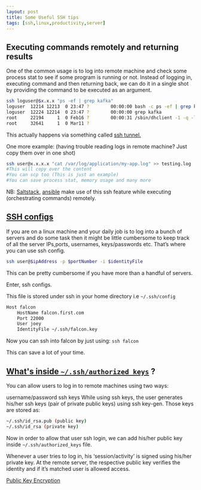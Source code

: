 ```yaml
---
layout: post
title: Some Useful SSH tips
tags: [ssh,linux,productivity,server]
---
```



## Executing commands remotely and returning results 
One of the common usage is to log into remote machine and check some process stat to see if some program is running or not. Instead of logging in, executing command and then returning back, we can do it in a single shot by providing the command to be executed as an argument.

```bash
ssh loguser@$x.x.x "ps -ef | grep kafka"
loguser  12214 12213  0 23:47 ?        00:00:00 bash -c ps -ef | grep kafka
loguser  12224 12214  0 23:47 ?        00:00:00 grep kafka
root     22194     1  0 Feb16 ?        00:00:31 /sbin/dhclient -1 -q -lf /var/lib/dhclient/dhclient--eth0.lease -pf /var/run/dhclient-eth0.pid -H some-kafka-machine eth0
root     32641     1  0 Mar11 ? 
```

This actually happens via something called [ssh tunnel.](https://www.ssh.com/ssh/tunneling/example)

One more example: (having trouble reading logs in remote machine? Just copy them over in one shot)

```bash
ssh user@x.x.x.x "cat /var/log/application/my-app.log" >> testing.log
#This will copy over the content
#You can scp too (This is just an example)
#You can save process stat, memory usage and many more
```

NB: [Saltstack](https://en.wikipedia.org/wiki/Salt_(software)), [ansible](https://www.ansible.com/) make use of this ssh feature while executing (orchestrating commands) remotely.


## [SSH configs](https://qr.ae/TWRbgo)

If you are on a linux machine and your daily job is to log into a bunch of servers and do some task then it might be little cumbersome to keep track of all the server IPs,ports, usernames, keys/passwords etc. That’s where you can use ssh config.

```bash
ssh user@$ipAddress -p $portNumber -i $identityFile 
```
This can be pretty cumbersome if you have more than a handful of servers.

Enter, ssh configs.

This file is stored under ssh in your home directory i.e ```~/.ssh/config```
```bash
Host falcon
    HostName falcon.first.com
    Port 22000
    User joey
    IdentityFile ~/.ssh/falcon.key
```
Now you can ssh into falcon by just using: ```ssh falcon```

This can save a lot of your time.

## [What's inside ```~/.ssh/authorized_keys```](https://qr.ae/TWRbgm) ?

You can allow users to log in to remote machines using two ways:

username/password
ssh keys
While using ssh keys, the user generates his/her ssh keys (pair of private public keys) using ssh key-gen. Those keys are stored as:
```bash
~/.ssh/id_rsa.pub (public key)
~/.ssh/id_rsa (private key)
```
Now in order to allow that user ssh login, we can add his/her public key inside ```~/.ssh/authorized_keys``` file.

Whenever a user tries to log in, his ‘session/activity’ is signed using his/her private key. At the remote server, the respective public key verifies the identity and if it’s matched user is allowed access.

[Public Key Encryption](https://en.wikipedia.org/wiki/Public-key_cryptography)






